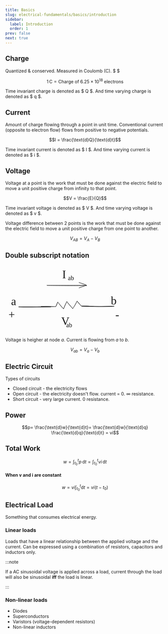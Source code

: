 ```yaml
---
title: Basics
slug: electrical-fundamentals/basics/introduction
sidebar:
  label: Introduction
  order: 1
prev: false
next: true
---
```


## Charge

Quantized & conserved. Measured in Coulomb ($\text{C}$). $ $

```math
1\,\text{C} = \text{Charge of}\;6.25 \times 10^{18} \;\text{electrons}
```

Time invariant charge is denoted as $ Q
$. And time varying charge is denoted as
$ q $.

## Current

Amount of charge flowing through a point in unit time. Conventional current
(opposite to electron flow) flows from positive to negative potentials.

```math
I = \frac{\text{d}Q}{\text{d}t}
```

Time invariant current is denoted as $ I
$. And time varying current is denoted as
$ i $.

## Voltage

Voltage at a point is the work that must be done against the electric field to
move a unit positive charge from infinity to that point.

```math
V = \frac{E}{Q}
```

Time invariant voltage is denoted as $ V
$. And time varying voltage is denoted as
$ v $.

Voltage difference between 2 points is the work that must be done against the
electric field to move a unit positive charge from one point to another.

```math
V_{AB} = V_A - V_B
```

## Double subscript notation

<svg xmlns="http://www.w3.org/2000/svg" version="1.1" viewBox="0 0 372.74082802588646 214.0791977676809" width="372.74082802588646" height="214.0791977676809" class="mx-auto">
<g stroke-linecap="round">
    <g transform="translate(265.5366876942544 130.40479427461418) rotate(360 -76.14323236809219 -3.789938853316851)"><path d="M0 0 C-4.46 0.51, -11.76 -1.21, -25.5 -0.69 M0 0 C-6.34 -1.32, -13.53 -0.3, -25.5 -0.69 M-25.5 -0.69 C-30.35 -6.36, -31.24 -9.26, -38.59 -15.85 M-25.5 -0.69 C-30.93 -6.89, -35.66 -10.61, -38.59 -15.85 M-38.59 -15.85 C-42.86 -6.12, -48.92 2.59, -52.37 7.58 M-38.59 -15.85 C-43.71 -7.21, -48.78 3.26, -52.37 7.58 M-52.37 7.58 C-58.98 -0.82, -65.81 -7.93, -70.98 -14.47 M-52.37 7.58 C-59.43 -0.11, -66.77 -7.69, -70.98 -14.47 M-70.98 -14.47 C-74.98 -7.03, -79.01 0.35, -81.31 8.27 M-70.98 -14.47 C-74.73 -6.44, -78.33 1.35, -81.31 8.27 M-81.31 8.27 C-87.06 3.31, -89.23 0.61, -99.92 -13.09 M-81.31 8.27 C-88.47 0.44, -95.18 -7.41, -99.92 -13.09 M-99.92 -13.09 C-101.98 -6.9, -103.26 -1.73, -106.12 1.38 M-99.92 -13.09 C-102.11 -9.36, -103 -5.48, -106.12 1.38 M-106.12 1.38 C-121.33 2.13, -135.48 2.06, -152.29 0.69 M-106.12 1.38 C-122.77 0.08, -139.6 0.38, -152.29 0.69" stroke="currentColor" stroke-width="1" fill="none"/></g>
</g>
<mask/>
<g stroke-linecap="round">
    <g transform="translate(93.09573000001012 182.84601442531456) rotate(89.99999999999994 0 -50.4406949650392)"><path d="M0 0 C1.98 -40.16, -0.82 -78.24, 0 -100.88 M0 0 C0.58 -38.1, 0.28 -78.25, 0 -100.88" stroke="currentColor" stroke-width="2" fill="none"/></g></g><mask/><g stroke-linecap="round"><g transform="translate(292.87860775168747 181.06313667363588) rotate(89.99999999999994 0 -50.4406949650392)"><path d="M0 0 C-0.05 -32.28, 2.29 -69.02, 0 -100.88 M0 0 C0.36 -32.8, 1.75 -67.5, 0 -100.88" stroke="currentColor" stroke-width="2" fill="none"/></g></g><mask/><g stroke-linecap="round"><g transform="translate(132.2643190359264 64.51902985403535) rotate(0 62.683582092476 0)"><path d="M0.21 0.46 C20.99 0.7, 104.46 1.33, 125.26 1.08 M-1.14 -0.35 C19.42 -0.39, 103.39 -0.49, 124.25 -0.48" stroke="currentColor" stroke-width="1" fill="none"/></g><g transform="translate(132.2643190359264 64.51902985403535) rotate(0 62.683582092476 0)"><path d="M100.76 8.08 C109.71 4.88, 118.9 1.48, 124.25 -0.48 M100.76 8.08 C105.6 6.08, 111.52 4.17, 124.25 -0.48" stroke="currentColor" stroke-width="1" fill="none"/></g><g transform="translate(132.2643190359264 64.51902985403535) rotate(0 62.683582092476 0)"><path d="M100.75 -9.02 C109.65 -6.28, 118.85 -3.74, 124.25 -0.48 M100.75 -9.02 C105.5 -7.4, 111.43 -5.69, 124.25 -0.48" stroke="currentColor" stroke-width="1" fill="none"/></g></g><mask/><g transform="translate(180.07131530723268 10) rotate(0 9.810005187988281 22.5)">
    <text x="0" y="31.716" font-family="Excalifont, Xiaolai, Segoe UI Emoji" font-size="36px" fill="currentColor" text-anchor="start" style="white-space: pre;" direction="ltr" dominant-baseline="alphabetic">I</text></g><g transform="translate(198.07131530723268 30) rotate(0 11.309989929199219 12.5)"><text x="0" y="17.619999999999997" font-family="Excalifont, Xiaolai, Segoe UI Emoji" font-size="20px" fill="currentColor" text-anchor="start" style="white-space: pre;" direction="ltr" dominant-baseline="alphabetic">ab</text></g><g transform="translate(192.40041978411375 179.0791977676809) rotate(0 11.309989929199219 12.5)"><text x="0" y="17.619999999999997" font-family="Excalifont, Xiaolai, Segoe UI Emoji" font-size="20px" fill="currentColor" text-anchor="start" style="white-space: pre;" direction="ltr" dominant-baseline="alphabetic">ab</text></g><g transform="translate(10 137.64724814177453) rotate(0 9.900001525878906 22.5)"><text x="0" y="31.716" font-family="Excalifont, Xiaolai, Segoe UI Emoji" font-size="36px" fill="currentColor" text-anchor="start" style="white-space: pre;" direction="ltr" dominant-baseline="alphabetic">+</text></g><g transform="translate(176.70895523118975 158.42098881391888) rotate(0 10.656005859375 22.5)"><text x="0" y="31.716" font-family="Excalifont, Xiaolai, Segoe UI Emoji" font-size="36px" fill="currentColor" text-anchor="start" style="white-space: pre;" direction="ltr" dominant-baseline="alphabetic">V</text></g><g transform="translate(18.246828357660775 94.9636660492987) rotate(0 10.368003845214844 22.5)"><text x="0" y="31.716" font-family="Excalifont, Xiaolai, Segoe UI Emoji" font-size="36px" fill="currentColor" text-anchor="start" style="white-space: pre;" direction="ltr" dominant-baseline="alphabetic">a</text></g>
    <g transform="translate(333.82929105848075 93.21049440695941) rotate(0 9.990005493164062 22.5)"><text x="0" y="31.716" font-family="Excalifont, Xiaolai, Segoe UI Emoji" font-size="36px" fill="currentColor" text-anchor="start" style="white-space: pre;" direction="ltr" dominant-baseline="alphabetic">b</text></g><g transform="translate(347.944822776863 136.99692164846056) rotate(0 7.398002624511719 22.5)"><text x="0" y="31.716" font-family="Excalifont, Xiaolai, Segoe UI Emoji" font-size="36px" fill="currentColor" text-anchor="start" style="white-space: pre;" direction="ltr" dominant-baseline="alphabetic">-</text></g>
</svg>

Voltage is heigher at node $a$. Current is flowing from $a$ to $b$.

```math
V_{ab} = V_a - V_b
```

## Electric Circuit

Types of circuits

- Closed circuit - the electricity flows
- Open circuit - the electricity doesn't flow. current = $0$. $\infty$
  resistance.
- Short circuit - very large current. $0$ resistance.

## Power

```math
p=
\frac{\text{d}w}{\text{d}t}=
\frac{\text{d}w}{\text{d}q} \frac{\text{d}q}{\text{d}t}
= vi
```

## Total Work

```math
w = \int_{t_0}^{t} {p\,\text{d}t} = \int_{t_0}^{t} {vi\,\text{d}t}
```

#### When v and i are constant

```math
w = vi \int_{t_0}^{t} {\text{d}t} = vi(t - t_0)
```

## Electrical Load

Something that consumes electrical energy.

### Linear loads

Loads that have a linear relationship between the applied voltage and the
current. Can be expressed using a combination of resistors, capacitors and
inductors only.

:::note

If a AC sinusoidal voltage is applied across a load, current through the load
will also be sinusoidal **iff** the load is linear.

:::

### Non-linear loads

- Diodes
- Superconductors
- Varistors (voltage-dependent resistors)
- Non-linear inductors
